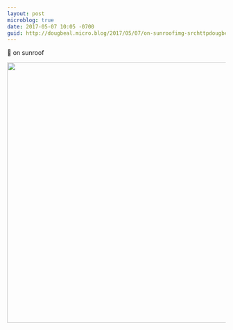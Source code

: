 ```yaml
---
layout: post
microblog: true
date: 2017-05-07 10:05 -0700
guid: http://dougbeal.micro.blog/2017/05/07/on-sunroofimg-srchttpdougbealmicrobloguploadsbjpg.html
---
```

🐝 on sunroof

<img src="http://dougbeal.micro.blog/uploads/2017/74361b6771.jpg" width="600" height="600" style="height: auto" />
